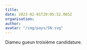 ```yaml
---
title: 
date: 2023-02-01T20:05:52.065Z
organisation: 
author: 
avatar: "/img/pays/SN.svg"
---
```


Diameu gueun troisième candidature.